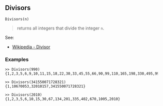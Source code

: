## Divisors

```
Divisors(n)
```

> returns all integers that divide the integer `n`. 

See:  
* [Wikipedia - Divisor](https://en.wikipedia.org/wiki/Divisor)

### Examples  

```
>> Divisors(990)
{1,2,3,5,6,9,10,11,15,18,22,30,33,45,55,66,90,99,110,165,198,330,495,990}

>> Divisors(341550071728321)
{1,10670053,32010157,341550071728321} 

>> Divisors(2010)
{1,2,3,5,6,10,15,30,67,134,201,335,402,670,1005,2010}
```